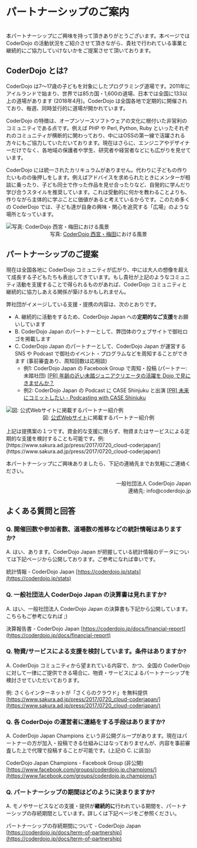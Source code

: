 # パートナーシップのご案内
<br>
本パートナーシップにご興味を持って頂きありがとうございます。本ページでは CoderDojo の活動状況をご紹介させて頂きながら、貴社で行われている事業と継続的にご協力していけないかをご提案させて頂いております。

## CoderDojo とは?

CoderDojo は7〜17歳の子どもを対象にしたプログラミング道場です。2011年にアイルランドで始まり、世界では85カ国・1,600の道場、日本では全国に133以上の道場があります (2018年4月)。CoderDojo は全国各地で定期的に開催されており、毎週、同時並行的に道場が開かれています。

CoderDojo の特徴は、オープンソースソフトウェアの文化に根付いた非営利のコミュニティである点です。例えば PHP や Perl, Python, Ruby といったそれぞれのコミュニティが横断的に関わっており、中にはOSSの第一線で活躍される方々にもご協力していただいております。現在はさらに、エンジニアやデザイナーだけでなく、各地域の保護者や学生、研究者や経営者などにも広がりを見せています。

CoderDojo には統一されたカリキュラムがありません。代わりに子どもの作りたいものの後押しをします。例えばアドバイスを求められたときにメンターが相談に乗ったり、子ども同士で作った作品を見せ合ったりなど、自発的に学んだり学び合うスタイルを推奨しています。これは受動的に何かを教わることよりも、作りながら主体的に学ぶことに価値があると考えているからです。このため多くの CoderDojo では、子ども達が自身の興味・関心を追究する「広場」のような場所となっています。

<img src="/img/kata-cover.png" alt="写真: CoderDojo 西宮・梅田における風景" />
<center>写真: <a href="http://coderdojo-nishinomiya.info/">CoderDojo 西宮・梅田</a>における風景</center>

## パートナーシップのご提案

現在は全国各地に CoderDojo コミュニティが広がり、中には大人の想像を超えて成長する子どもたちも表出してきています。もし貴社が上記のようなコミュニティ活動を支援することで得られるものがあれば、CoderDojo コミュニティと継続的に協力しあえる関係が築けるかもしれません。

弊社団がイメージしている支援・提携の内容は、次のとおりです。

- A. 継続的に活動をするため、CoderDojo Japan への<b>定期的なご支援</b>をお願いしています
- B. CoderDojo Japan のパートナーとして、弊団体のウェブサイトで御社ロゴを掲載します
- C. CoderDojo Japan のパートナーとして、CoderDojo Japan が運営する SNS や Podcast で御社のイベント・プログラムなどを周知することができます (事前審査あり、周知回数は応相談)
  - 例1: CoderDojo Japan の Facebook Group で周知・投稿 (パートナー: 未踏社団)
    [[PR] 年齢の近い未踏ジュニアクリエータの活躍を Dojo で見にきませんか？](https://www.facebook.com/groups/coderdojo.jp/permalink/1423117721134956/)
  - 例2: CoderDojo Japan の Podcast に CASE Shinjuku と出演
    [[PR] 未来にコミットしたい - Podcasting with CASE Shinjuku](http://dojocast.coderdojo.jp/8/)

<img src="/img/partners-on-web.png" alt="図: 公式Webサイトに掲載するパートナー紹介例" />
<center>図: <a href="https://coderdojo.jp/#partners">公式Webサイト</a>に掲載するパートナー紹介例</center>
<br>
上記は提携案の１つです。資金的な支援に限らず、物資またはサービスによる定期的な支援を検討することも可能です。例: [https://www.sakura.ad.jp/press/2017/0720_cloud-coderjapan/](https://www.sakura.ad.jp/press/2017/0720_cloud-coderjapan/)

本パートナーシップにご興味ありましたら、下記の連絡先までお気軽にご連絡ください。

<div align="right">
一般社団法人 CoderDojo Japan<br>
連絡先: info@coderdojo.jp
</div>

## よくある質問と回答

### Q. 開催回数や参加者数、道場数の推移などの統計情報はありますか?
A. はい、あります。CoderDojo Japan が把握している統計情報のデータについては下記ページから公開しております。ご参考になれば幸いです。

統計情報 - CoderDojo Japan
[https://coderdojo.jp/stats](https://coderdojo.jp/stats)

### Q. 一般社団法人 CoderDojo Japan の決算書は見れますか?
A. はい、一般社団法人 CoderDojo Japan の決算書も下記から公開しています。こちらもご参考になれば ;)

決算報告書 - CoderDojo Japan
[https://coderdojo.jp/docs/financial-report](https://coderdojo.jp/docs/financial-report)

### Q. 物資/サービスによる支援を検討しています。条件はありますか?

A. CoderDojo コミュニティから望まれている内容で、かつ、全国の CoderDojo に対して一律にご提供できる場合に、物資・サービスによるパートナーシップを検討させていただいております。

例: さくらインターネットが「さくらのクラウド」を無料提供 [https://www.sakura.ad.jp/press/2017/0720_cloud-coderjapan/](https://www.sakura.ad.jp/press/2017/0720_cloud-coderjapan/)

### Q. 各 CoderDojo の運営者に連絡をする手段はありますか?

A. CoderDojo Japan Champions という非公開グループがあります。現在はパートナーの方が加入・投稿できる仕組みにはなっておりませんが、内容を事前審査した上で代理で投稿することが可能です。(上記の C. に該当)

CoderDojo Japan Champions - Facebook Group (非公開)
[https://www.facebook.com/groups/coderdojo.jp.champions/](https://www.facebook.com/groups/coderdojo.jp.champions/)

### Q. パートナーシップの期間はどのように決まりますか?

A. モノやサービスなどの支援・提供が**継続的に**行われている期間を、パートナーシップの存続期間としています。詳しくは下記ページをご参照ください。

パートナーシップの存続期間について - CoderDojo Japan   
[https://coderdojo.jp/docs/term-of-partnership](https://coderdojo.jp/docs/term-of-partnership)
